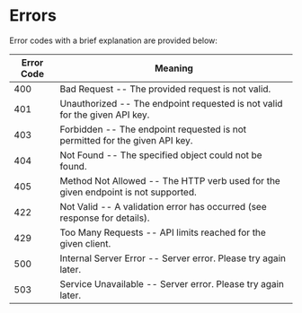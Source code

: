 # Errors

Error codes with a brief explanation are provided below:


Error Code | Meaning
---------- | -------
400 | Bad Request -- The provided request is not valid.
401 | Unauthorized -- The endpoint requested is not valid for the given API key.
403 | Forbidden -- The endpoint requested is not permitted for the given API key.
404 | Not Found -- The specified object could not be found.
405 | Method Not Allowed -- The HTTP verb used for the given endpoint is not supported.
422 | Not Valid -- A validation error has occurred (see response for details).
429 | Too Many Requests -- API limits reached for the given client.
500 | Internal Server Error -- Server error. Please try again later.
503 | Service Unavailable -- Server error. Please try again later.
